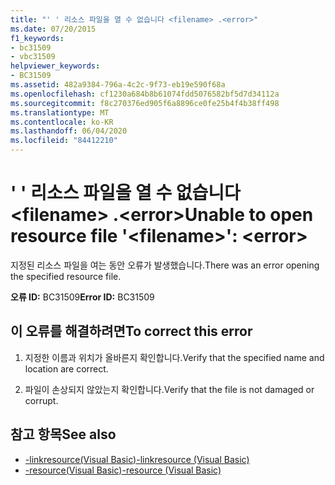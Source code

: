 ```yaml
---
title: "' ' 리소스 파일을 열 수 없습니다 <filename> .<error>"
ms.date: 07/20/2015
f1_keywords:
- bc31509
- vbc31509
helpviewer_keywords:
- BC31509
ms.assetid: 482a9384-796a-4c2c-9f73-eb19e590f68a
ms.openlocfilehash: cf1230a684b8b61074fdd5076582bf5d7d34112a
ms.sourcegitcommit: f8c270376ed905f6a8896ce0fe25b4f4b38ff498
ms.translationtype: MT
ms.contentlocale: ko-KR
ms.lasthandoff: 06/04/2020
ms.locfileid: "84412210"
---
```

# <a name="unable-to-open-resource-file-filename-error"></a><span data-ttu-id="42d37-102">' ' 리소스 파일을 열 수 없습니다 \<filename> .\<error></span><span class="sxs-lookup"><span data-stu-id="42d37-102">Unable to open resource file '\<filename>': \<error></span></span>
<span data-ttu-id="42d37-103">지정된 리소스 파일을 여는 동안 오류가 발생했습니다.</span><span class="sxs-lookup"><span data-stu-id="42d37-103">There was an error opening the specified resource file.</span></span>  
  
 <span data-ttu-id="42d37-104">**오류 ID:** BC31509</span><span class="sxs-lookup"><span data-stu-id="42d37-104">**Error ID:** BC31509</span></span>  
  
## <a name="to-correct-this-error"></a><span data-ttu-id="42d37-105">이 오류를 해결하려면</span><span class="sxs-lookup"><span data-stu-id="42d37-105">To correct this error</span></span>  
  
1. <span data-ttu-id="42d37-106">지정한 이름과 위치가 올바른지 확인합니다.</span><span class="sxs-lookup"><span data-stu-id="42d37-106">Verify that the specified name and location are correct.</span></span>  
  
2. <span data-ttu-id="42d37-107">파일이 손상되지 않았는지 확인합니다.</span><span class="sxs-lookup"><span data-stu-id="42d37-107">Verify that the file is not damaged or corrupt.</span></span>  
  
## <a name="see-also"></a><span data-ttu-id="42d37-108">참고 항목</span><span class="sxs-lookup"><span data-stu-id="42d37-108">See also</span></span>

- [<span data-ttu-id="42d37-109">-linkresource(Visual Basic)</span><span class="sxs-lookup"><span data-stu-id="42d37-109">-linkresource (Visual Basic)</span></span>](../reference/command-line-compiler/linkresource.md)
- [<span data-ttu-id="42d37-110">-resource(Visual Basic)</span><span class="sxs-lookup"><span data-stu-id="42d37-110">-resource (Visual Basic)</span></span>](../reference/command-line-compiler/resource.md)
